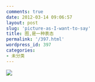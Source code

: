 ```yaml
---
comments: true
date: 2012-03-14 09:06:57
layout: post
slug: 'picture-as-I-want-to-say'
title: 图,是一种表态
permalink: '/397.html'
wordpress_id: 397
categories:
- 未分类
---
```


<img src="{{urls.media}}/2012/03/p_large_7rdv_2c51000037bc1263.jpg"></img>
